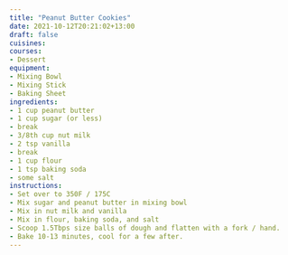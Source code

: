```yaml
---
title: "Peanut Butter Cookies"
date: 2021-10-12T20:21:02+13:00
draft: false
cuisines:
courses:
- Dessert
equipment:
- Mixing Bowl
- Mixing Stick
- Baking Sheet
ingredients:
- 1 cup peanut butter
- 1 cup sugar (or less)
- break
- 3/8th cup nut milk
- 2 tsp vanilla
- break
- 1 cup flour
- 1 tsp baking soda
- some salt
instructions:
- Set over to 350F / 175C
- Mix sugar and peanut butter in mixing bowl
- Mix in nut milk and vanilla
- Mix in flour, baking soda, and salt
- Scoop 1.5Tbps size balls of dough and flatten with a fork / hand.
- Bake 10-13 minutes, cool for a few after.
---
```

